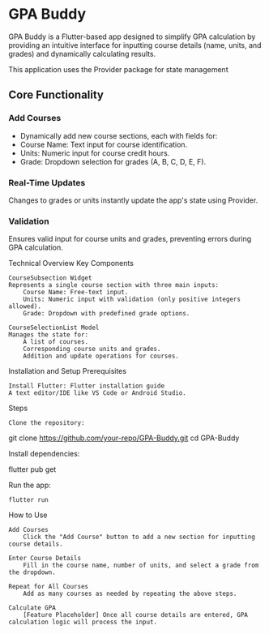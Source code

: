 # GPA Buddy

GPA Buddy is a Flutter-based app designed to simplify GPA calculation by providing an intuitive interface for inputting course details (name, units, and grades) and dynamically calculating results.

 This application uses the Provider package for state management

## Core Functionality

### Add Courses
- Dynamically add new course sections, each with fields for:
- Course Name: Text input for course identification.
- Units: Numeric input for course credit hours.
- Grade: Dropdown selection for grades (A, B, C, D, E, F).

### Real-Time Updates
        
Changes to grades or units instantly update the app's state using Provider.


### Validation

Ensures valid input for course units and grades, preventing errors during GPA calculation.


Technical Overview
Key Components

    CourseSubsection Widget
    Represents a single course section with three main inputs:
        Course Name: Free-text input.
        Units: Numeric input with validation (only positive integers allowed).
        Grade: Dropdown with predefined grade options.

    CourseSelectionList Model
    Manages the state for:
        A list of courses.
        Corresponding course units and grades.
        Addition and update operations for courses.

Installation and Setup
Prerequisites

    Install Flutter: Flutter installation guide
    A text editor/IDE like VS Code or Android Studio.

Steps

    Clone the repository:

git clone https://github.com/your-repo/GPA-Buddy.git
cd GPA-Buddy

Install dependencies:

flutter pub get

Run the app:

    flutter run

How to Use

    Add Courses
        Click the "Add Course" button to add a new section for inputting course details.

    Enter Course Details
        Fill in the course name, number of units, and select a grade from the dropdown.

    Repeat for All Courses
        Add as many courses as needed by repeating the above steps.

    Calculate GPA
        [Feature Placeholder] Once all course details are entered, GPA calculation logic will process the input.